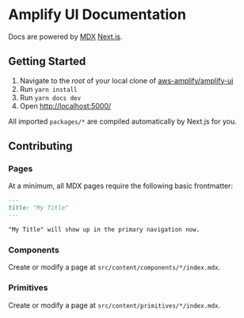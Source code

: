 # Amplify UI Documentation

Docs are powered by [MDX](https://github.com/mdx-js/mdx) [Next.js](https://nextjs.org/).

## Getting Started

1. Navigate to the _root_ of your local clone of [aws-amplify/amplify-ui](https://github.com/aws-amplify/amplify-ui)
1. Run `yarn install`
1. Run `yarn docs dev`
1. Open <http://localhost:5000/>

All imported `packages/*` are compiled automatically by Next.js for you.

## Contributing

### Pages

At a minimum, all MDX pages require the following basic frontmatter:

```md
---
title: "My Title"
---

"My Title" will show up in the primary navigation now.
```

### Components

Create or modify a page at `src/content/components/*/index.mdx`.

### Primitives

Create or modify a page at `src/content/primitives/*/index.mdx`.
